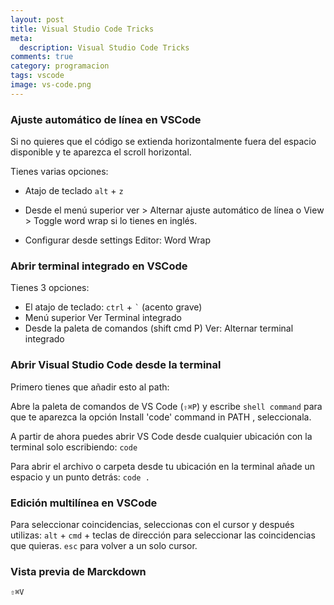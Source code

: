 ```yaml
---
layout: post
title: Visual Studio Code Tricks
meta:
  description: Visual Studio Code Tricks
comments: true
category: programacion
tags: vscode
image: vs-code.png
---
```


### Ajuste automático de línea en VSCode

Si no quieres que el código se extienda horizontalmente fuera del espacio disponible y te aparezca el scroll horizontal.

Tienes varias opciones:

- Atajo de teclado `alt` + `z`

- Desde el menú superior ver > Alternar ajuste automático de línea o View > Toggle  word wrap si lo tienes en inglés.

- Configurar desde settings Editor: Word Wrap

<!-- more -->

### Abrir terminal integrado en VSCode

Tienes 3 opciones:

- El atajo de teclado: `ctrl` + ``` ` ``` (acento grave)
- Menú superior Ver Terminal integrado
- Desde la paleta de comandos (shift cmd P) Ver: Alternar terminal integrado

### Abrir Visual Studio Code desde la terminal

Primero tienes que añadir esto al path:

Abre la paleta de comandos de VS Code (`⇧⌘P`) y escribe `shell command` para que te aparezca la opción Install 'code' command in PATH , seleccionala.

A partir de ahora puedes abrir VS Code desde cualquier ubicación con la terminal solo escribiendo: `code`

Para abrir el archivo o carpeta desde tu ubicación en la terminal añade un espacio y un punto detrás: `code .`

### Edición multilínea en VSCode

Para seleccionar coincidencias, seleccionas con el cursor y después utilizas: `alt` + `cmd` + teclas de dirección para seleccionar las coincidencias que quieras. `esc` para volver a un solo cursor.

### Vista previa de Marckdown

`⇧⌘V`
